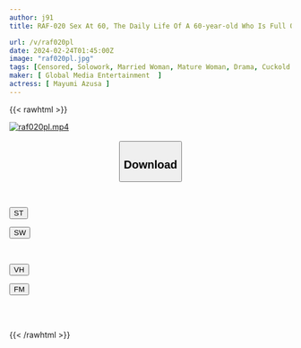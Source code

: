 ```yaml
---
author: j91
title: RAF-020 Sex At 60, The Daily Life Of A 60-year-old Who Is Full Of Lust, An Affair With The Neighborhood President, And A Secret Relationship With Her Husband's Subordinate Azusa Mayumi

url: /v/raf020pl
date: 2024-02-24T01:45:00Z
image: "raf020pl.jpg"
tags: [Censored, Solowork, Married Woman, Mature Woman, Drama, Cuckold	]
maker: [ Global Media Entertainment  ]
actress: [ Mayumi Azusa ]
---
```



{{< rawhtml >}}

<div class="video" data-videoid="YO6r2eWQvpUvb7a">
    <a href="javascript:;">
        <img src="/v/raf020pl/raf020pl.jpg" width="WIDTH" height="HEIGHT" alt="raf020pl.mp4" loading="lazy">
    </a>
</div>

<script type="text/javascript" src="https://j91.asia/asset/on-demand-st.js"></script>

<br>
  <link rel="stylesheet" href="https://j91.asia/asset/bs5.css">
  
  <center>
  <button class="btn btn-primary" type="button" data-bs-toggle="collapse" data-bs-target=".multi-collapse" aria-expanded="false" aria-controls="multiCollapseExample1 multiCollapseExample2"><h2>Download</h2></button></center>
</p>
<div class="row">
  <div class="col">
    <div class="collapse multi-collapse" id="multiCollapseExample1">
      <div class="card card-body">
	      	      <br>
<div class="buttons">  
<p><a href="https://streamtape.to/v/YO6r2eWQvpUvb7a" target="_blank"><button class="btn-hover color-3"><i class="fa fa-download"></i> ST</button></a></p>
<p><a href="https://cdnwish.com/5fzrv44kzok7" target="_blank"><button class="btn-hover color-2"><i class="fa fa-download"></i> SW</button></a></p></div>
    </div>
  </div>
</div>
  <div class="col">
    <div class="collapse multi-collapse" id="multiCollapseExample2">
      <div class="card card-body">
	      <br>
<div class="buttons">
<p><a href="javascript:;"><button class="btn-hover color-9"><i class="fa fa-download"></i> VH</button></a></p>
<p><a href="javascript:;"><button class="btn-hover color-8"><i class="fa fa-download"></i> FM</button></a></p></div>
<br><br>
      </div>
    </div>
  </div>
</div>

{{< /rawhtml >}}